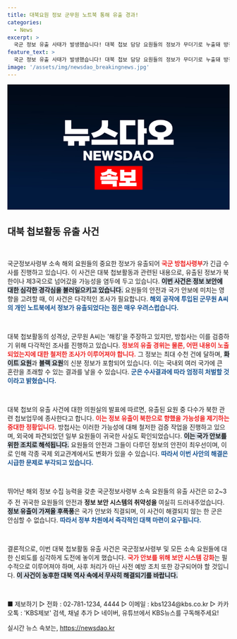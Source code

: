 ```yaml
---
title: 대북요원 정보 군무원 노트북 통해 유출 경과!
categories:
  - News
excerpt: >
  국군 정보 유출 사태가 발생했습니다! 대북 첩보 담당 요원들의 정보가 무더기로 누출돼 방첩사가 조사 중이며, 북한으로의 전향 가능성이 제기되고 있습니다. 인사와 외교에 큰 파장이 우려되는 이 사건의 전말은 과연 무엇일까요? 클릭해 자세한 내용 확인하세요!
feature_text: >
  국군 정보 유출 사태가 발생했습니다! 대북 첩보 담당 요원들의 정보가 무더기로 누출돼 방첩사가 조사 중이며, 북한으로의 전향 가능성이 제기되고 있습니다. 인사와 외교에 큰 파장이 우려되는 이 사건의 전말은 과연 무엇일까요? 클릭해 자세한 내용 확인하세요!
image: '/assets/img/newsdao_breakingnews.jpg'
---
```


<p><img src="/assets/img/newsdao_breakingnews.jpg" alt="ontimetimes 속보" /></p>

<h2 data-ke-size="size26">대북 첩보활동 유출 사건</h2>

<p data-ke-size="size16">&nbsp;</p>

<p>국군정보사령부 소속 해외 요원들의 중요한 정보가 유출되어 <b><span style="color: #ee2323;">국군 방첩사령부</span></b>가 긴급 수사를 진행하고 있습니다. 이 사건은 대북 첩보활동과 관련된 내용으로, 유출된 정보가 북한이나 제3국으로 넘어갔을 가능성을 염두에 두고 있습니다. <b><span style="background-color: #21538527;">이번 사건은 정보 보안에 대한 심각한 경각심을 불러일으키고 있습니다.</span></b> 요원들의 안전과 국가 안보에 미치는 영향을 고려할 때, 이 사건은 다각적인 조사가 필요합니다. <b><span style="color: #1a5490;">해외 공작에 투입된 군무원 A씨의 개인 노트북에서 정보가 유출되었다는 점은 매우 우려스럽습니다.</span></b></p>

<p data-ke-size="size16">&nbsp;</p>

<p>대북 첩보활동의 성격상, 군무원 A씨는 '해킹'을 주장하고 있지만, 방첩사는 이를 검증하기 위해 다각적인 조사를 진행하고 있습니다. <b><span style="color: #ee2323;">정보의 유출 경위는 물론, 어떤 내용이 노출되었는지에 대한 철저한 조사가 이루어져야 합니다.</span></b> 그 정보는 최대 수천 건에 달하며, <b><span style="background-color: #21538527;">화이트 요원</span></b>과 <b><span style="background-color: #21538527;">블랙 요원</span></b>의 신분 정보가 포함되어 있습니다. 이는 국내외 여러 국가에 큰 혼란을 초래할 수 있는 결과를 낳을 수 있습니다. <b><span style="color: #1a5490;">군은 수사결과에 따라 엄정히 처벌할 것이라고 밝혔습니다.</span></b></p>

<p data-ke-size="size16">&nbsp;</p>

<p>대북 첩보의 유출 사건에 대한 의원실의 발표에 따르면, 유출된 요원 중 다수가 북한 관련 첩보업무에 종사한다고 합니다. <b><span style="color: #ee2323;">이는 정보 유출이 북한으로 향했을 가능성을 제기하는 중대한 정황입니다.</span></b> 방첩사는 이러한 가능성에 대해 철저한 검증 작업을 진행하고 있으며, 외국에 파견되었던 일부 요원들이 귀국한 사실도 확인되었습니다. <b><span style="background-color: #21538527;">이는 국가 안보를 위한 조치로 해석됩니다.</span></b> 요원들의 안전과 그들이 다루던 정보의 안전이 최우선이며, 이로 인해 각종 국제 외교관계에서도 변화가 있을 수 있습니다. <b><span style="color: #1a5490;">따라서 이번 사안의 해결은 시급한 문제로 부각되고 있습니다.</span></b></p>

<p data-ke-size="size16">&nbsp;</p>

<p>뛰어난 해외 정보 수집 능력을 갖춘 국군정보사령부 소속 요원들의 유출 사건은 ☑️ 2~3주 전 귀국한 요원들의 안전과 <b><span style="ee2323;">정보 보안 시스템의 취약성을</span></b> 여실히 드러내주었습니다. <b><span style="background-color: #21538527;">정보 유출이 가져올 후폭풍</span></b>은 국가 안보와 직결되며, 이 사건이 해결되지 않는 한 군은 안심할 수 없습니다. <b><span style="color: #1a5490;">따라서 정부 차원에서 즉각적인 대책 마련이 요구됩니다.</span></b></p>

<p data-ke-size="size16">&nbsp;</p>

<p>결론적으로, 이번 대북 첩보활동 유출 사건은 국군정보사령부 및 모든 소속 요원들에 대한 신뢰도를 심각하게 도전에 놓이게 했습니다. <b><span style="color: #ee2323;">국가 안보를 위해 보안 시스템 강화</span></b>는 필수적으로 이루어져야 하며, 사후 처리가 아닌 사전 예방 조치 또한 강구되어야 할 것입니다. <b><span style="background-color: #21538527;">이 사건이 농후한 대북 역사 속에서 무사히 해결되기를 바랍니다.</span></b> </p>

<p data-ke-size="size16">&nbsp;</p>

<p data-ke-size="size16">■ 제보하기 ▷ 전화 : 02-781-1234, 4444 ▷ 이메일 : kbs1234@kbs.co.kr ▷ 카카오톡 : 'KBS제보' 검색, 채널 추가 ▷ 네이버, 유튜브에서 KBS뉴스를 구독해주세요!</p>
실시간 뉴스 속보는, <a href="https://newsdao.kr" rel="dofollow">https://newsdao.kr</a>


